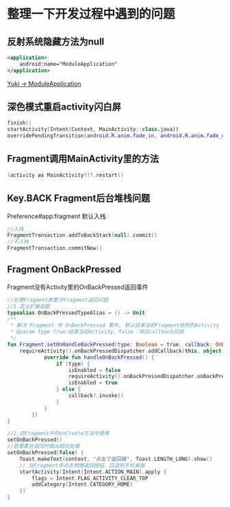 # 整理一下开发过程中遇到的问题

## 反射系统隐藏方法为null

```xml
<application>
    android:name="ModuleApplication"
</application>
```

[Yuki -> ModuleApplication](https://fankes.github.io/YukiHookAPI/#/api/document?id=moduleapplication-class)

## 深色模式重启activity闪白屏

```kotlin
finish()
startActivity(Intent(Context, MainActivity::class.java))
overridePendingTransition(android.R.anim.fade_in, android.R.anim.fade_out)
```
## Fragment调用MainActivity里的方法

```kotlin
(activity as MainActivity?)?.restart()
```

## Key.BACK Fragment后台堆栈问题

Preference#app:fragment 默认入栈

```kotlin
//入栈
FragmentTransaction.addToBackStack(null).commit()
//不入栈
FragmentTransaction.commitNow()
```

## Fragment OnBackPressed

Fragment没有Activity里的OnBackPressed返回事件
```kotlin
//处理Fragment嵌套子Fragment返回问题
//1.定义扩展函数
typealias OnBackPressedTypeAlias = () -> Unit
/**
 * 解决 Fragment 中 OnBackPressed 事件, 默认结束当前Fragment依附的Activity
 * @param type true:结束当前Activity，false：响应callback回调
 */
fun Fragment.setOnHandleBackPressed(type: Boolean = true, callback: OnBackPressedTypeAlias? = null) {
    requireActivity().onBackPressedDispatcher.addCallback(this, object : OnBackPressedCallback(true) {
            override fun handleOnBackPressed() {
                if (type) {
                    isEnabled = false
                    requireActivity().onBackPressedDispatcher.onBackPressed()
                    isEnabled = true
                } else {
                    callback?.invoke()
                }
            }
        })
}

//2.在Fragment中的onCreate方法中使用
setOnBackPressed()
//若需要在返回时做出相应处理
setOnBackPressed(false) {
    Toast.makeText(context, "点击了返回键", Toast.LENGTH_LONG).show()
    // 在Fragment中点击物理返回按钮，回退到手机桌面
    startActivity(Intent(Intent.ACTION_MAIN).apply {
        flags = Intent.FLAG_ACTIVITY_CLEAR_TOP
        addCategory(Intent.CATEGORY_HOME)
    })
}
```